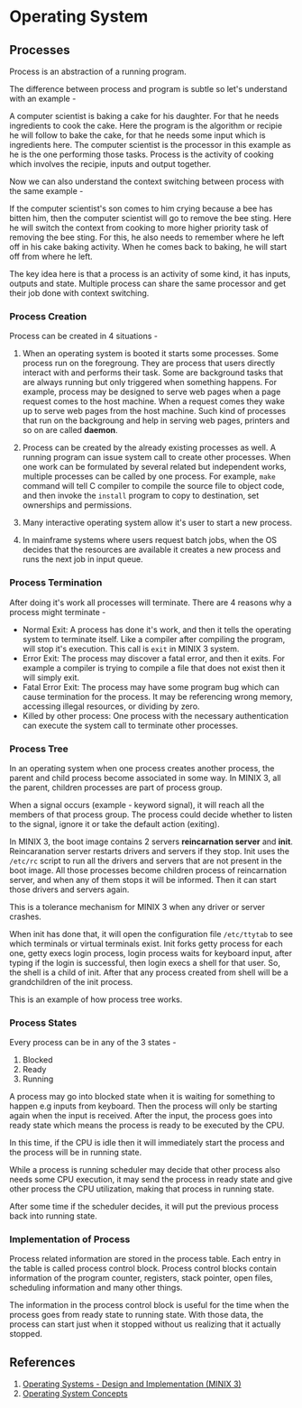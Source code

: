 # Operating System

## Processes

Process is an abstraction of a running program.

The difference between process and program is subtle so let's understand with an example -

A computer scientist is baking a cake for his daughter. For that he needs ingredients to cook the cake. Here the program is the algorithm or recipie he will follow to bake the cake, for that he needs some input which is ingredients here. The computer scientist is the processor in this example as he is the one performing those tasks. Process is the activity of cooking which involves the recipie, inputs and output together.

Now we can also understand the context switching between process with the same example -

If the computer scientist's son comes to him crying because a bee has bitten him, then the computer scientist will go to remove the bee sting. Here he will switch the context from cooking to more higher priority task of removing the bee sting. For this, he also needs to remember where he left off in his cake baking activity. When he comes back to baking, he will start off from where he left.

The key idea here is that a process is an activity of some kind, it has inputs, outputs and state. Multiple process can share the same processor and get their job done with context switching.

### Process Creation

Process can be created in 4 situations -

1. When an operating system is booted it starts some processes. Some process run on the foregroung. They are process that users directly interact with and performs their task. Some are background tasks that are always running but only triggered when something happens. For example, process may be designed to serve web pages when a page request comes to the host machine. When a request comes they wake up to serve web pages from the host machine. Such kind of processes that run on the backgroung and help in serving web pages, printers and so on are called **daemon**.

2. Process can be created by the already existing processes as well. A running program can issue system call to create other processes. When one work can be formulated by several related but independent works, multiple processes can be called by one process. For example, `make` command will tell C compiler to compile the source file to object code, and then invoke the `install` program to copy to destination, set ownerships and permissions.

3. Many interactive operating system allow it's user to start a new process.

4. In mainframe systems where users request batch jobs, when the OS decides that the resources are available it creates a new process and runs the next job in input queue.

### Process Termination

After doing it's work all processes will terminate. There are 4 reasons why a process might terminate -

- Normal Exit: A process has done it's work, and then it tells the operating system to terminate itself. Like a compiler after compiling the program, will stop it's execution. This call is `exit` in MINIX 3 system.
- Error Exit: The process may discover a fatal error, and then it exits. For example a compiler is trying to compile a file that does not exist then it will simply exit.
- Fatal Error Exit: The process may have some program bug which can cause termination for the process. It may be referencing wrong memory, accessing illegal resources, or dividing by zero.
- Killed by other process: One process with the necessary authentication can execute the system call to terminate other processes.

### Process Tree

In an operating system when one process creates another process, the parent and child process become associated in some way. In MINIX 3, all the parent, children processes are part of process group. 

When a signal occurs (example - keyword signal), it will reach all the members of that process group. The process could decide whether to listen to the signal, ignore it or take the default action (exiting).

In MINIX 3, the boot image contains 2 servers **reincarnation server** and **init**. Reincaranation server restarts drivers and servers if they stop. Init uses the `/etc/rc` script to run all the drivers and servers that are not present in the boot image. All those processes become children process of reincarnation server, and when any of them stops it will be informed. Then it can start those drivers and servers again.

This is a tolerance mechanism for MINIX 3 when any driver or server crashes.

When init has done that, it will open the configuration file `/etc/ttytab` to see which terminals or virtual terminals exist. Init forks getty process for each one, getty execs login process, login process waits for keyboard input, after typing if the login is successful, then login execs a shell for that user. So, the shell is a child of init. After that any process created from shell will be a grandchildren of the init process.

This is an example of how process tree works.

### Process States

Every process can be in any of the 3 states -

1. Blocked
2. Ready
3. Running

A process may go into blocked state when it is waiting for something to happen e.g inputs from keyboard. Then the process will only be starting again when the input is received. After the input, the process goes into ready state which means the process is ready to be executed by the CPU.

In this time, if the CPU is idle then it will immediately start the process and the process will be in running state.

While a process is running scheduler may decide that other process also needs some CPU execution, it may send the process in ready state and give other process the CPU utilization, making that process in running state.

After some time if the scheduler decides, it will put the previous process back into running state.

### Implementation of Process

Process related information are stored in the process table. Each entry in the table is called process control block. Process control blocks contain information of the program counter, registers, stack pointer, open files, scheduling information and many other things.

The information in the process control block is useful for the time when the process goes from ready state to running state. With those data, the process can start just when it stopped without us realizing that it actually stopped.


## References

1. [Operating Systems - Design and Implementation (MINIX 3)](https://csc-knu.github.io/sys-prog/books/Andrew%20S.%20Tanenbaum%20-%20Operating%20Systems.%20Design%20and%20Implementation.pdf)
2. [Operating System Concepts](https://os.ecci.ucr.ac.cr/slides/Abraham-Silberschatz-Operating-System-Concepts-10th-2018.pdf)